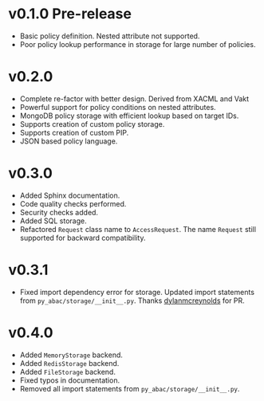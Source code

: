 # v0.1.0 Pre-release

- Basic policy definition. Nested attribute not supported.
- Poor policy lookup performance in storage for large number of policies.

# v0.2.0

- Complete re-factor with better design. Derived from XACML and Vakt
- Powerful support for policy conditions on nested attributes.
- MongoDB policy storage with efficient lookup based on target IDs.
- Supports creation of custom policy storage.
- Supports creation of custom PIP.
- JSON based policy language.

# v0.3.0

- Added Sphinx documentation.
- Code quality checks performed.
- Security checks added.
- Added SQL storage.
- Refactored `Request` class name to `AccessRequest`. The name `Request` still supported for backward compatibility. 

# v0.3.1
- Fixed import dependency error for storage. Updated import statements from `py_abac/storage/__init__.py`. Thanks [dylanmcreynolds](https://github.com/dylanmcreynolds) for PR.

# v0.4.0

- Added `MemoryStorage` backend.
- Added `RedisStorage` backend.
- Added `FileStorage` backend.
- Fixed typos in documentation.
- Removed all import statements from `py_abac/storage/__init__.py`.
